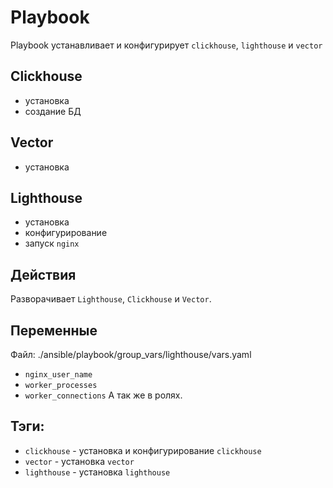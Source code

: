 # Playbook
Playbook устанавливает и конфигурирует `clickhouse`, `lighthouse` и `vector`

## Clickhouse
- установка
- создание БД

## Vector
- установка

## Lighthouse
- установка
- конфигурирование
- запуск `nginx`

## Действия
Разворачивает `Lighthouse`, `Clickhouse` и `Vector`.

## Переменные
Файл: ./ansible/playbook/group_vars/lighthouse/vars.yaml
- `nginx_user_name`
- `worker_processes`
- `worker_connections`
А так же в ролях.

## Тэги:
- `clickhouse` - установка и конфигурирование `clickhouse` 
- `vector` - установка `vector`
- `lighthouse` -  установка `lighthouse` 